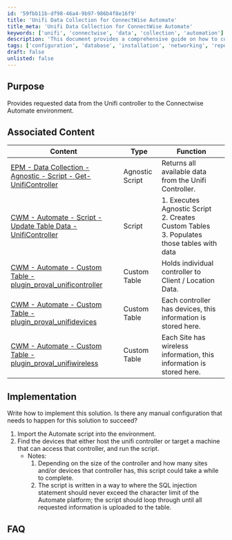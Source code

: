 ```yaml
---
id: '59fbb11b-df98-46a4-9b97-986b4f8e16f9'
title: 'Unifi Data Collection for ConnectWise Automate'
title_meta: 'Unifi Data Collection for ConnectWise Automate'
keywords: ['unifi', 'connectwise', 'data', 'collection', 'automation']
description: 'This document provides a comprehensive guide on how to collect and integrate data from the Unifi controller into the ConnectWise Automate environment, including associated scripts and custom tables for efficient data management.'
tags: ['configuration', 'database', 'installation', 'networking', 'report', 'software', 'update', 'windows']
draft: false
unlisted: false
---
```

## Purpose

Provides requested data from the Unifi controller to the Connectwise Automate environment.

## Associated Content

| Content                                                                                           | Type            | Function                                                                                      |
|---------------------------------------------------------------------------------------------------|-----------------|-----------------------------------------------------------------------------------------------|
| [EPM - Data Collection - Agnostic - Script - Get-UnifiController](https://proval.itglue.com/DOC-5078775-7291568) | Agnostic Script  | Returns all available data from the Unifi Controller.                                       |
| [CWM - Automate - Script - Update Table Data - UnifiController](https://proval.itglue.com/DOC-5078775-10243077) | Script          | 1. Executes Agnostic Script<br>2. Creates Custom Tables<br>3. Populates those tables with data |
| [CWM - Automate - Custom Table - plugin_proval_unificontroller](https://proval.itglue.com/DOC-5078775-10536773) | Custom Table    | Holds individual controller to Client / Location Data.                                       |
| [CWM - Automate - Custom Table - plugin_proval_unifidevices](https://proval.itglue.com/DOC-5078775-10536775) | Custom Table    | Each controller has devices, this information is stored here.                               |
| [CWM - Automate - Custom Table - plugin_proval_unifiwireless](https://proval.itglue.com/DOC-5078775-10536774) | Custom Table    | Each Site has wireless information, this information is stored here.                        |

## Implementation

Write how to implement this solution. Is there any manual configuration that needs to happen for this solution to succeed?

1. Import the Automate script into the environment.
2. Find the devices that either host the unifi controller or target a machine that can access that controller, and run the script.
   - Notes:
     1. Depending on the size of the controller and how many sites and/or devices that controller has, this script could take a while to complete.
     2. The script is written in a way to where the SQL injection statement should never exceed the character limit of the Automate platform; the script should loop through until all requested information is uploaded to the table.

## FAQ








